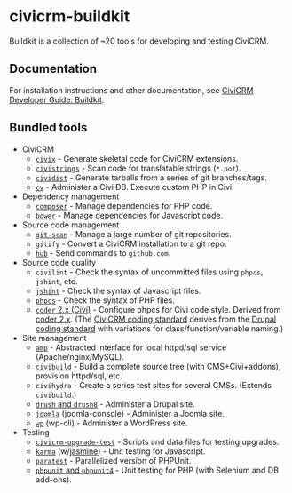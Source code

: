 # civicrm-buildkit

Buildkit is a collection of ~20 tools for developing and testing CiviCRM.

## Documentation

For installation instructions and other documentation,
see [CiviCRM Developer Guide: Buildkit](https://docs.civicrm.org/dev/en/latest/tools/buildkit/).

## Bundled tools

<!-- see also: https://docs.civicrm.org/dev/en/latest/tools/#with-buildkit -->

* CiviCRM
    * [`civix`](https://github.com/totten/civix) - Generate skeletal code for CiviCRM extensions.
    * [`civistrings`](https://github.com/civicrm/civistrings) - Scan code for translatable strings (`*.pot`).
    * [`cividist`](https://docs.civicrm.org/dev/en/latest/tools/cividist/) - Generate tarballs from a series of git branches/tags.
    * [`cv`](https://github.com/civicrm/cv) - Administer a Civi DB. Execute custom PHP in Civi.
* Dependency management
    * [`composer`](https://getcomposer.org/) - Manage dependencies for PHP code.
    * [`bower`](https://bower.io/) - Manage dependencies for Javascript code.
* Source code management
    * [`git-scan`](https://github.com/totten/git-scan/) - Manage a large number of git repositories.
    * `gitify` - Convert a CiviCRM installation to a git repo.
    * [`hub`](https://hub.github.com/) - Send commands to `github.com`.
* Source code quality
    * `civilint` - Check the syntax of uncommitted files using `phpcs`, `jshint`, etc.
    * [`jshint`](http://jshint.com/) - Check the syntax of Javascript files.
    * [`phpcs`](https://github.com/squizlabs/PHP_CodeSniffer) - Check the syntax of PHP files.
    * [`coder` 2.x (Civi)](https://github.com/civicrm/coder) - Configure phpcs for Civi code style. Derived from [coder 2.x](https://www.drupal.org/project/coder). (The [CiviCRM coding standard](https://docs.civicrm.org/dev/en/latest/standards/php/) derives from the [Drupal coding standard](https://www.drupal.org/coding-standards) with variations for class/function/variable naming.)
* Site management
    * [`amp`](https://github.com/totten/amp) - Abstracted interface for local httpd/sql service (Apache/nginx/MySQL).
    * [`civibuild`](https://docs.civicrm.org/dev/en/latest/tools/civibuild/) - Build a complete source tree (with CMS+Civi+addons), provision httpd/sql, etc.
    * `civihydra` - Create a series test sites for several CMSs. (Extends `civibuild`.)
    * [`drush` and `drush8`](https://www.drush.org/) - Administer a Drupal site.
    * [`joomla`](https://www.joomlatools.com/developer/tools/console/) (joomla-console) - Administer a Joomla site.
    * [`wp`](https://wp-cli.org/) (wp-cli) - Administer a WordPress site.
* Testing
    * [`civicrm-upgrade-test`](https://github.com/civicrm/civicrm-upgrade-test) - Scripts and data files for testing upgrades.
    * [`karma`](https://karma-runner.github.io) (w/[jasmine](https://jasmine.github.io/)) - Unit testing for Javascript.
    * [`paratest`](https://github.com/brianium/paratest) - Parallelized version of PHPUnit.
    * [`phpunit` and `phpunit4`](https://phpunit.de/) - Unit testing for PHP (with Selenium and DB add-ons).
